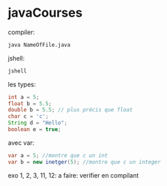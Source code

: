 # javaCourses

compiler: 
```bash
java NameOfFile.java
```

jshell:
```bash
jshell
```

les types:
```java
int a = 5;
float b = 5.5;
double b = 5.5; // plus précis que float
char c = 'c';
String d = "Hello";
boolean e = true;
```

avec var:
```java
var a = 5; //montre que c un int
var b = new inetger(5); //montre que c un integer
```

exo 1, 2, 3, 11, 12: a faire: verifier en compilant